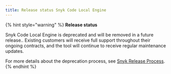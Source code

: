 ```yaml
---
title: Release status Snyk Code Local Engine
---
```


{% hint style="warning" %}
**Release status**

Snyk Code Local Engine is deprecated and will be removed in a future release.. Existing customers will receive full support throughout their ongoing contracts, and the tool will continue to receive regular maintenance updates.

For more details about the deprecation process, see [Snyk Release Process](../../getting-started/snyk-release-process.md).
{% endhint %}

